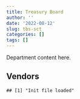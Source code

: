 ```yaml
---
title: Treasury Board
author: ''
date: '2022-08-12'
slug: tbs-sct
categories: []
tags: []
---
```


<script src="/rmarkdown-libs/htmlwidgets/htmlwidgets.js"></script>
<link href="/rmarkdown-libs/datatables-css/datatables-crosstalk.css" rel="stylesheet" />
<script src="/rmarkdown-libs/datatables-binding/datatables.js"></script>
<script src="/rmarkdown-libs/jquery/jquery-3.6.0.min.js"></script>
<link href="/rmarkdown-libs/dt-core/css/jquery.dataTables.min.css" rel="stylesheet" />
<link href="/rmarkdown-libs/dt-core/css/jquery.dataTables.extra.css" rel="stylesheet" />
<script src="/rmarkdown-libs/dt-core/js/jquery.dataTables.min.js"></script>
<link href="/rmarkdown-libs/crosstalk/css/crosstalk.min.css" rel="stylesheet" />
<script src="/rmarkdown-libs/crosstalk/js/crosstalk.min.js"></script>

Department content here.

## Vendors

    ## [1] "Init file loaded"

<div id="htmlwidget-1" style="width:100%;height:auto;" class="datatables html-widget"></div>
<script type="application/json" data-for="htmlwidget-1">{"x":{"filter":"none","vertical":false,"data":[["4PLAN CONSULTING","A HUNDRED ANSWERS","ABS AMERICAS","ADVANCED BUSINESS INTERIORS","ADVANCED CHIPPEWA TECHNOLOGIES","ALTIS HUMAN RESOURCES","AMAZON","ARTEMP PERSONNEL SERVICES","AVI SPL CANADA","BDO CANADA","CACHE COMPUTER CONSULTING","CANADA POST","CANADIAN CORPS OF COMMISSIONAIRES","CARAHSOFT TECHNOLOGY","CARLETON UNIVERSITY","CBCI TELECOM","CDW CANADA","CGI","CISION CANADA","CISTEL TECHNOLOGY","CLOSEREACH","COLLIERS PROJECT LEADERS","CONEXSYS","CONTRACT COMMUNITY","CORADIX TECHNOLOGY CONSULTING","CSDC SYSTEMS","DALHOUSIE UNIVERSITY","DELCO AUTOMATION","DELL COMPUTER","DELOITTE AND TOUCHE","DLS TECHNOLOGY","DONNA CONA","DWP SOLUTIONS","DYNAMIC PERSONNEL CONSULTANTS","ECLIPSYS SOLUTIONS","ECOLE DE LANGUES ABCE","ECOLE DE LANGUES LA CITE","EKOS RESEARCH ASSOCIATES","ENVIRONICS RESEARCH GROUP","ERNST YOUNG","EXCEL HUMAN RESOURCES","FAST TRACK STAFFING","FORD MOTOR COMPANY","FORRESTER RESEARCH","GARTNER","GC STRATEGIES","GENESIS INTEGRATION","GILMORE REPRODUCTIONS","GLOBAL KNOWLEDGE","GLOBAL UPHOLSTERY","GOSS GILROY","GRAYBRIDGE INTERNATIONAL CONSULTING","I4C INFORMATION TECHNOLOGY","IBISKA TELECOM","IBM CANADA","ICEBERG NETWORKS","IMP GROUP","INFO TECH RESEARCH GROUP","INSA","ITEX","JUMPING ELEPHANTS","KONICA MINOLTA BUSINESS SOLUTIONS","KPMG","LANSDOWNE TECHNOLOGIES","LES TRADUCTIONS TESSIER","LEVERAGE TECHNOLOGY RESOURCES","LUMINA IT","MAPLESOFT CONSULTING","MAXSYS STAFFING AND CONSULTING","MCCARTHY TETRAULT","MDOS CONSULTING","MEDIA Q","MICROSOFT CANADA","MINDWIRE SYSTEMS","MNP","MORNEAU SHEPELL","NEWFOUND RECRUITING","NISHA TECHONOLOGIES","NOVA NETWORKS","ONIX NETWORKING CANADA","ONX ENTERPRISE SOLUTIONS","OPENTEXT","OPROMA","OPTIV CANADA FEDERAL","ORACLE CANADA","ORANGUTECH","PITNEY BOWES","PLEIAD CANADA","PRICEWATERHOUSE COOPERS","PRINTERS PLUS","PROCOM CONSULTANTS","PROLOGIC SYSTEMS","PROMAXIS","PROSCI CANADA","PROTAK CONSULTING GROUP","QMR","QUEEN S UNIVERSITY","QUINTET CONSULTING","RANDSTAD","ROGERS","SAP","SAS INSTITUTE","SHI CANADA","SI SYSTEMS","SIERRA SYSTEMS GROUP","SOFTCHOICE","SOLOTECH","STANTEC","SUN LIFE ASSURANCE COMPANY","SYSTEMATIX SOLUTIONS","SYSTEMSCOPE","TAG HR","TEKNION","TEKSYSTEMS CANADA","TELUS CANADA","TERAMACH TECHNOLOGIES","TES CONTRACT SERVICES","THE AIM GROUP","THE HALIFAX GROUP","THE MASHA KRUPP TRANSLATION GROUP","THE RIGHT DOOR CONSULTING","THOMAS SCHMIDT","THOMSON REUTERS","TIREE","TOTEM OFFISOURCE","TPG TECHNOLOGY CONSULTANTS","TURTLE ISLAND STAFFING","UNIVERSITY OF OTTAWA","UNIVERSITY OF TORONTO","UNIVERSITY OF WATERLOO","VERITAAQ TECHNOLOGY HOUSE","WESTBURY NATIONAL SHOW SYSTEMS","WOLTERS KLUWER","XEROX","ZERNAM ENTERPRISE"],["$   352,692.21","$    15,939.13",null,"$    14,758.93","$   241,084.86","$   706,018.54",null,"$   461,650.77","$ 1,381,904.69","$   156,050.99","$ 2,216,468.69","$    11,003.04","$   214,096.98",null,null,"$    59,448.70","$    64,630.35","$   650,623.89",null,null,"$    52,836.70",null,"$    78,494.89",null,"$    23,306.25","$    46,843.22",null,null,"$     3,914.14","$   529,740.01",null,"$   380,002.78","$    20,754.68","$     3,909.10","$   216,649.50","$    43,873.24","$   286,397.89","$   160,425.51",null,"$   905,624.79","$ 2,034,967.20","$    21,853.10",null,"$    23,500.00","$ 2,323,498.12","$ 2,238,681.06",null,null,null,null,"$   393,743.26","$   101,245.23","$ 1,347,344.25","$   599,300.79","$ 8,139,576.82","$    30,138.49",null,"$    57,472.54",null,null,"$    21,667.75","$   417,925.53","$    86,151.44","$    18,136.50","$   503,928.02","$   133,385.86","$   337,699.48","$    44,619.34","$   284,864.01",null,"$    90,312.67","$    28,250.00","$   120,862.34","$    24,999.79",null,"$     3,216.10",null,null,"$    48,360.63","$   901,471.91",null,null,"$   318,219.49",null,null,"$    10,712.14","$     8,500.00","$ 1,275,309.85","$   435,630.28",null,"$   283,279.24",null,"$    26,265.67",null,null,"$   237,542.53",null,null,"$    11,316.78","$    30,420.83","$ 1,141,745.37","$   212,570.92",null,"$   666,666.67","$    94,086.93","$    70,790.30","$    85,945.87",null,"$41,432,923.03","$11,847,710.76","$    61,999.56","$    27,806.52","$    42,977.86","$   323,581.81","$    64,628.99","$    59,068.95","$   508,376.81","$   885,452.13","$   158,026.82","$ 1,362,079.17","$    62,574.58","$    61,947.23",null,"$   605,020.17",null,null,null,"$   252,961.80",null,null,"$   682,521.00",null,null,"$     3,038.58",null],["$   134,277.44","$       875.27",null,null,"$   191,458.67","$   702,033.60",null,"$   162,523.32","$   454,015.37",null,"$ 4,853,119.27",null,"$   655,827.59",null,null,"$    67,992.94","$   141,795.16","$    32,085.56","$     1,758.33",null,"$   733,572.30",null,"$   107,511.24","$   118,226.25","$    10,311.25","$    46,843.22","$   102,900.00",null,"$    46,085.86","$   768,440.59","$    42,709.88",null,null,null,"$   248,509.73","$    82,545.01","$ 1,170,429.90",null,null,"$ 1,578,979.82","$   410,915.89","$    65,356.57",null,null,"$ 2,142,610.47","$ 2,275,318.58","$    78,390.37",null,"$    27,120.00",null,"$   418,716.26","$   281,276.49","$ 1,347,344.25","$   714,420.33","$ 6,425,282.22","$   156,311.51","$     9,315.68","$   171,432.30","$    88,724.55","$   115,043.77",null,"$   401,346.52","$   421,651.59",null,"$   503,928.02","$   133,385.86","$   337,699.48",null,"$   479,057.59",null,"$   154,761.14","$    27,894.27","$ 1,588,081.47",null,null,"$     2,243.40",null,"$   951,769.62","$    16,907.04","$   901,471.91","$    33,900.00","$    24,998.99",null,null,"$ 1,973,081.70","$    61,552.62","$     1,420.55","$ 1,053,663.46","$   427,948.74","$    78,783.50","$   348,472.52","$    27,097.72",null,"$   299,167.50","$   129,945.32","$   500,945.39",null,null,"$   692,655.80","$    51,019.54","$ 1,087,583.48","$    16,415.25",null,"$ 1,991,292.66","$   161,228.77","$    49,883.50",null,"$     2,071.67","$41,432,923.03","$19,047,425.26","$    70,564.50","$    39,184.18","$    46,817.51","$    24,577.50","$     5,660.25","$    54,257.97","$   783,081.15","$   984,580.77","$   158,026.82","$ 1,362,079.17",null,"$   149,740.00",null,"$   639,993.11","$    10,576.80",null,"$    83,051.52","$    15,566.25","$    21,598.60",null,null,"$    48,535.81","$     3,305.01",null,null],["$   134,645.33",null,null,null,"$    52,632.46","$ 2,027,676.87",null,null,"$   154,633.83","$   215,411.90","$ 5,491,184.49","$       446.74","$   633,831.94","$     3,706.34","$    22,261.00","$   153,131.35","$    25,956.10",null,"$    10,163.17","$   383,952.55","$   241,802.53","$   192,100.00","$    57,827.78","$    99,499.89",null,"$    11,807.06",null,"$    97,559.73",null,"$ 1,917,992.61","$    29,506.43",null,null,null,null,"$    82,771.16","$ 1,537,744.25",null,"$    81,643.54","$ 1,161,937.17","$    35,683.80","$    36,871.85","$     9,785.02","$     2,159.34","$ 1,935,040.51","$ 2,789,043.33",null,"$    21,637.24",null,"$    24,998.71","$   442,505.44","$   230,444.12","$   162,419.58","$   698,301.12","$ 1,787,838.98","$    17,174.37","$    27,719.84","$    78,708.82",null,null,"$    77,306.12","$   384,556.61","$    39,900.00",null,"$    38,657.49","$   298,542.97","$   338,624.69","$   105,903.60","$   604,825.74","$   114,727.07","$   194,961.15","$    28,944.84","$ 2,901,068.97",null,"$   144,983.52","$     5,006.61",null,"$ 1,798,404.11","$    62,290.08","$   903,941.70",null,null,"$    79,715.85",null,null,"$ 1,215,920.60",null,"$ 1,261,753.47","$   420,219.79","$   110,410.83","$   159,071.60","$     5,844.61",null,"$   284,839.10","$   128,824.68","$   875,251.64",null,"$    78,360.93","$   824,823.91","$    46,686.37","$ 4,109,351.50","$   127,612.53","$    77,600.26","$ 3,449,651.00","$   161,670.50","$   142,016.74",null,"$    22,788.33","$41,546,437.88","$14,398,340.28","$   183,622.82","$   117,131.14","$    59,348.93","$ 1,475,894.78",null,"$   122,493.01","$ 1,681,301.26","$   914,052.23","$    40,697.32","$ 1,365,810.90","$   258,991.90","$   150,150.25","$    20,195.70",null,null,"$   818,057.46","$    18,790.44","$    24,096.75",null,null,null,"$    20,719.34","$    24,944.99",null,"$    23,479.14"],["$    55,918.28",null,"$    31,176.25",null,"$    29,452.08","$   925,003.03","$   658,790.00",null,null,null,"$ 4,968,721.91","$    12,547.02","$   699,340.19","$    46,294.45",null,"$    54,236.12","$    26,417.34",null,null,"$   921,991.33","$   438,513.91",null,null,null,null,"$    30,902.04",null,"$    65,717.70",null,"$ 2,312,773.61","$    87,301.31",null,null,null,null,"$    41,385.58","$ 1,254,802.57",null,"$    73,105.10","$   817,066.34","$   963,735.85","$    84,003.62","$    45,366.89","$    64,436.36","$ 1,092,549.56","$ 1,517,169.10",null,"$    11,788.16",null,null,"$   403,605.08","$   151,939.43",null,null,"$ 1,725,012.93","$    40,523.43","$    19,464.48","$    61,477.55","$   182,325.42",null,null,"$   273,072.20","$    27,922.43",null,null,"$   542,562.45","$   653,263.99","$    73,016.08","$   195,174.26","$   450,272.93","$   296,011.14","$    41,970.26","$ 6,680,433.55",null,null,"$     4,992.93","$   473,897.39","$    19,217.06","$    12,546.57","$   755,754.54",null,null,null,"$    23,962.89",null,"$ 1,771,488.97",null,"$ 1,100,710.59","$   595,810.87","$    54,679.18","$   867,617.65",null,null,null,null,"$   549,029.54","$    39,550.00","$    97,551.61","$   800,275.61","$    33,105.34","$ 6,981,465.09",null,null,"$ 5,064,924.60","$   161,228.77","$   135,207.53","$    56,334.13",null,"$41,432,923.03","$16,149,799.83","$    39,550.00","$   354,684.49","$         0.00","$ 2,185,472.01",null,"$    72,764.79","$ 1,949,625.88","$ 1,102,103.00",null,"$ 1,362,079.17","$   615,882.71","$   149,740.00",null,"$    39,995.22",null,"$   998,632.01","$    33,857.96",null,null,"$    39,954.54",null,null,"$    32,797.31",null,null]],"container":"<table class=\"display\">\n  <thead>\n    <tr>\n      <th>Vendor<\/th>\n      <th>2017-2018<\/th>\n      <th>2018-2019<\/th>\n      <th>2019-2020<\/th>\n      <th>2020-2021<\/th>\n    <\/tr>\n  <\/thead>\n<\/table>","options":{"order":[[4,"desc"]],"pageLength":10,"autoWidth":true,"columnDefs":[],"orderClasses":false}},"evals":[],"jsHooks":[]}</script>
